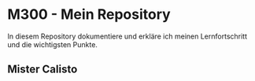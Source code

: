 # M300 - Mein Repository

In diesem Repository dokumentiere und erkläre ich meinen Lernfortschritt und die wichtigsten Punkte.

## Mister Calisto